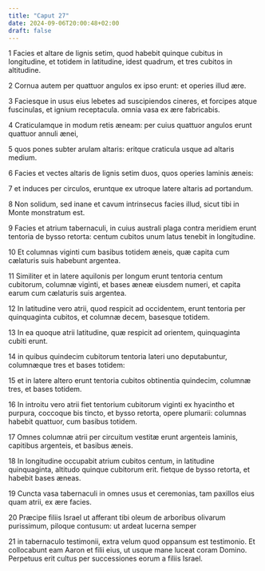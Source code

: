 ```yaml
---
title: "Caput 27"
date: 2024-09-06T20:00:48+02:00
draft: false
---
```



1 Facies et altare de lignis setim, quod habebit quinque cubitus in longitudine, et totidem in latitudine, idest quadrum, et tres cubitos in altitudine.

2 Cornua autem per quattuor angulos ex ipso erunt: et operies illud ære.

3 Faciesque in usus eius lebetes ad suscipiendos cineres, et forcipes atque fuscinulas, et ignium receptacula. omnia vasa ex ære fabricabis.

4 Craticulamque in modum retis æneam: per cuius quattuor angulos erunt quattuor annuli ænei,

5 quos pones subter arulam altaris: eritque craticula usque ad altaris medium.

6 Facies et vectes altaris de lignis setim duos, quos operies laminis æneis:

7 et induces per circulos, eruntque ex utroque latere altaris ad portandum.

8 Non solidum, sed inane et cavum intrinsecus facies illud, sicut tibi in Monte monstratum est.

9 Facies et atrium tabernaculi, in cuius australi plaga contra meridiem erunt tentoria de bysso retorta: centum cubitos unum latus tenebit in longitudine.

10 Et columnas viginti cum basibus totidem æneis, quæ capita cum cælaturis suis habebunt argentea.

11 Similiter et in latere aquilonis per longum erunt tentoria centum cubitorum, columnæ viginti, et bases æneæ eiusdem numeri, et capita earum cum cælaturis suis argentea.

12 In latitudine vero atrii, quod respicit ad occidentem, erunt tentoria per quinquaginta cubitos, et columnæ decem, basesque totidem.

13 In ea quoque atrii latitudine, quæ respicit ad orientem, quinquaginta cubiti erunt.

14 in quibus quindecim cubitorum tentoria lateri uno deputabuntur, columnæque tres et bases totidem:

15 et in latere altero erunt tentoria cubitos obtinentia quindecim, columnæ tres, et bases totidem.

16 In introitu vero atrii fiet tentorium cubitorum viginti ex hyacintho et purpura, coccoque bis tincto, et bysso retorta, opere plumarii: columnas habebit quattuor, cum basibus totidem.

17 Omnes columnæ atrii per circuitum vestitæ erunt argenteis laminis, capitibus argenteis, et basibus æneis.

18 In longitudine occupabit atrium cubitos centum, in latitudine quinquaginta, altitudo quinque cubitorum erit. fietque de bysso retorta, et habebit bases æneas.

19 Cuncta vasa tabernaculi in omnes usus et ceremonias, tam paxillos eius quam atrii, ex ære facies.

20 Præcipe filiis Israel ut afferant tibi oleum de arboribus olivarum purissimum, piloque contusum: ut ardeat lucerna semper

21 in tabernaculo testimonii, extra velum quod oppansum est testimonio. Et collocabunt eam Aaron et filii eius, ut usque mane luceat coram Domino. Perpetuus erit cultus per successiones eorum a filiis Israel.

